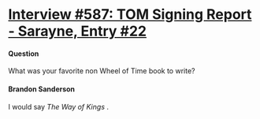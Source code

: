 # [Interview #587: TOM Signing Report - Sarayne, Entry #22](https://www.theoryland.com/intvmain.php?i=587#22)

#### Question

What was your favorite non Wheel of Time book to write?

#### Brandon Sanderson

I would say
*The Way of Kings*
.

